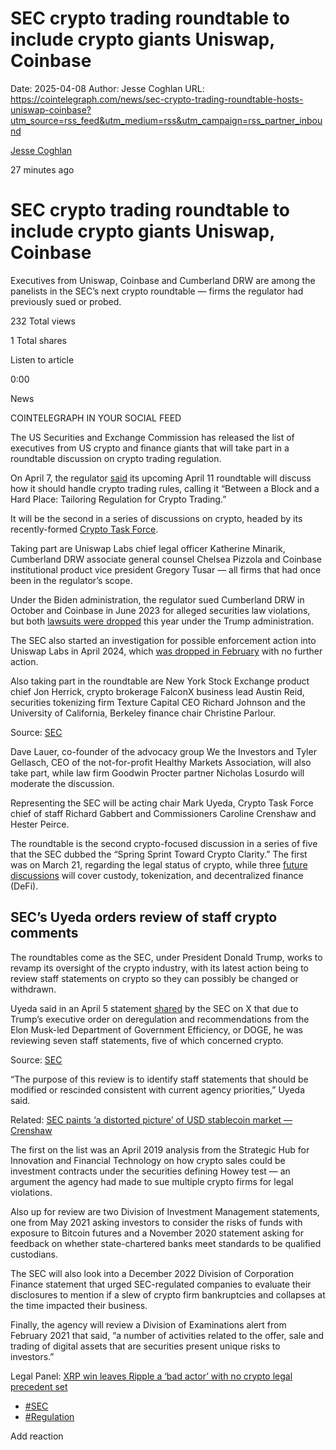 # SEC crypto trading roundtable to include crypto giants Uniswap, Coinbase

Date: 2025-04-08
Author: Jesse Coghlan
URL: https://cointelegraph.com/news/sec-crypto-trading-roundtable-hosts-uniswap-coinbase?utm_source=rss_feed&utm_medium=rss&utm_campaign=rss_partner_inbound

[ Jesse Coghlan ](/authors/jesse-coghlan)

27 minutes ago 

#  SEC crypto trading roundtable to include crypto giants Uniswap, Coinbase 

Executives from Uniswap, Coinbase and Cumberland DRW are among the panelists in the SEC’s next crypto roundtable — firms the regulator had previously sued or probed. 

232  Total views 

1  Total shares 

Listen to article 

[](https://s3.cointelegraph.com/audio/184894.c5185cf1-053c-42d3-9e20-a0f8b2ef5597.mp3 "Download as mp3")

0:00 

News 

COINTELEGRAPH IN YOUR SOCIAL FEED

The US Securities and Exchange Commission has released the list of executives from US crypto and finance giants that will take part in a roundtable discussion on crypto trading regulation.

On April 7, the regulator [said](https://www.sec.gov/newsroom/press-releases/2025-61 "null") its upcoming April 11 roundtable will discuss how it should handle crypto trading rules, calling it “Between a Block and a Hard Place: Tailoring Regulation for Crypto Trading.”

It will be the second in a series of discussions on crypto, headed by its recently-formed [Crypto Task Force](https://cointelegraph.com/learn/articles/sec-crypto-task-force "null").

Taking part are Uniswap Labs chief legal officer Katherine Minarik, Cumberland DRW associate general counsel Chelsea Pizzola and Coinbase institutional product vice president Gregory Tusar — all firms that had once been in the regulator’s scope.

Under the Biden administration, the regulator sued Cumberland DRW in October and Coinbase in June 2023 for alleged securities law violations, but both [lawsuits were dropped](https://cointelegraph.com/news/sec-to-dismiss-lawsuit-cumberland-drw "null") this year under the Trump administration.

The SEC also started an investigation for possible enforcement action into Uniswap Labs in April 2024, which [was dropped in February](https://cointelegraph.com/news/sec-investigation-uniswap-dropped "null") with no further action.

Also taking part in the roundtable are New York Stock Exchange product chief Jon Herrick, crypto brokerage FalconX business lead Austin Reid, securities tokenizing firm Texture Capital CEO Richard Johnson and the University of California, Berkeley finance chair Christine Parlour.

Source: [SEC](https://x.com/SECGov/status/1909313001808671109 "https://x.com/SECGov/status/1909313001808671109")

Dave Lauer, co-founder of the advocacy group We the Investors and Tyler Gellasch, CEO of the not-for-profit Healthy Markets Association, will also take part, while law firm Goodwin Procter partner Nicholas Losurdo will moderate the discussion.

Representing the SEC will be acting chair Mark Uyeda, Crypto Task Force chief of staff Richard Gabbert and Commissioners Caroline Crenshaw and Hester Peirce.

The roundtable is the second crypto-focused discussion in a series of five that the SEC dubbed the “Spring Sprint Toward Crypto Clarity.” The first was on March 21, regarding the legal status of crypto, while three [future discussions](https://cointelegraph.com/news/sec-4-more-crypto-roundtables-trading-custody-tokenization-defi "null") will cover custody, tokenization, and decentralized finance (DeFi).

## SEC’s Uyeda orders review of staff crypto comments

The roundtables come as the SEC, under President Donald Trump, works to revamp its oversight of the crypto industry, with its latest action being to review staff statements on crypto so they can possibly be changed or withdrawn.

Uyeda said in an April 5 statement [shared](https://x.com/SECGov/status/1908546943686492633 "null") by the SEC on X that due to Trump’s executive order on deregulation and recommendations from the Elon Musk-led Department of Government Efficiency, or DOGE, he was reviewing seven staff statements, five of which concerned crypto.

Source: [SEC](https://x.com/SECGov/status/1908546943686492633 "https://x.com/SECGov/status/1908546943686492633")

“The purpose of this review is to identify staff statements that should be modified or rescinded consistent with current agency priorities,” Uyeda said.

Related: [SEC paints ‘a distorted picture’ of USD stablecoin market — Crenshaw](https://cointelegraph.com/news/us-sec-stablecoin-guidelines-challenged-caroline-crenshaw "null")

The first on the list was an April 2019 analysis from the Strategic Hub for Innovation and Financial Technology on how crypto sales could be investment contracts under the securities defining Howey test — an argument the agency had made to sue multiple crypto firms for legal violations.

Also up for review are two Division of Investment Management statements, one from May 2021 asking investors to consider the risks of funds with exposure to Bitcoin futures and a November 2020 statement asking for feedback on whether state-chartered banks meet standards to be qualified custodians.

The SEC will also look into a December 2022 Division of Corporation Finance statement that urged SEC-regulated companies to evaluate their disclosures to mention if a slew of crypto firm bankruptcies and collapses at the time impacted their business.

Finally, the agency will review a Division of Examinations alert from February 2021 that said, “a number of activities related to the offer, sale and trading of digital assets that are securities present unique risks to investors.” 

Legal Panel: [XRP win leaves Ripple a ‘bad actor’ with no crypto legal precedent set](https://cointelegraph.com/magazine/xrp-ripple-bad-actor-no-precedent-legal/ "null")

  * [#SEC ](/tags/sec)
  * [#Regulation ](/tags/regulation)



Add reaction 

